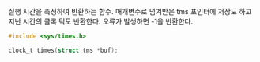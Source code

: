 실행 시간을 측정하여 반환하는 함수.
매개변수로 넘겨받은 tms 포인터에 저장도 하고
지난 시간의 클록 틱도 반환한다.
오류가 발생하면 -1을 반환한다.

~~~c
#include <sys/times.h>

clock_t times(struct tms *buf);
~~~
